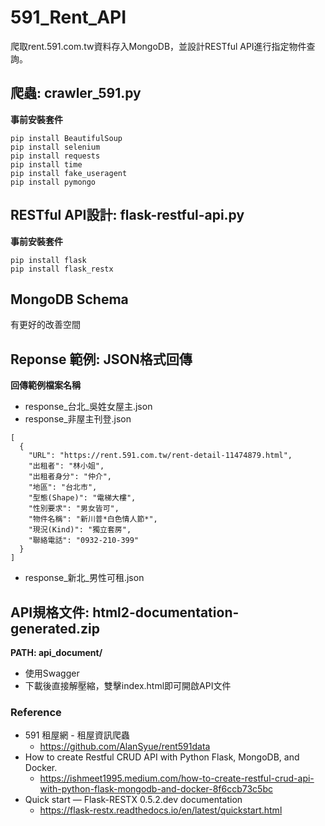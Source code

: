 # 591_Rent_API
爬取rent.591.com.tw資料存入MongoDB，並設計RESTful API進行指定物件查詢。

## 爬蟲: crawler_591.py
**事前安裝套件**
```
pip install BeautifulSoup
pip install selenium
pip install requests
pip install time
pip install fake_useragent
pip install pymongo
```

## RESTful API設計: flask-restful-api.py
**事前安裝套件**
```
pip install flask
pip install flask_restx
```


## MongoDB Schema

有更好的改善空間

## Reponse 範例: JSON格式回傳
**回傳範例檔案名稱**
- response_台北_吳姓女屋主.json
- response_非屋主刊登.json
```
[
  {
    "URL": "https://rent.591.com.tw/rent-detail-11474879.html",
    "出租者": "林小姐",
    "出租者身分": "仲介",
    "地區": "台北市",
    "型態(Shape)": "電梯大樓",
    "性別要求": "男女皆可",
    "物件名稱": "新川普*白色情人節*",
    "現況(Kind)": "獨立套房",
    "聯絡電話": "0932-210-399"
  }
]
```
- response_新北_男性可租.json

## API規格文件: html2-documentation-generated.zip
**PATH: api_document/**
- 使用Swagger
- 下載後直接解壓縮，雙擊index.html即可開啟API文件


### Reference
- 591 租屋網 - 租屋資訊爬蟲
  - https://github.com/AlanSyue/rent591data
- How to create Restful CRUD API with Python Flask, MongoDB, and Docker.
  - https://ishmeet1995.medium.com/how-to-create-restful-crud-api-with-python-flask-mongodb-and-docker-8f6ccb73c5bc
- Quick start — Flask-RESTX 0.5.2.dev documentation
  - https://flask-restx.readthedocs.io/en/latest/quickstart.html
